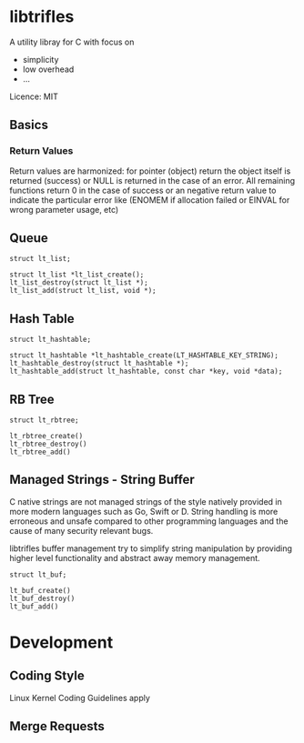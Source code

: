 # libtrifles

A utility libray for C with focus on

- simplicity
- low overhead
- ...

Licence: MIT

## Basics

### Return Values

Return values are harmonized: for pointer (object) return the object itself is
returned (success) or NULL is returned in the case of an error. All remaining
functions return 0 in the case of success or an negative return value to indicate
the particular error like (ENOMEM if allocation failed or EINVAL for wrong
parameter usage, etc)


## Queue

```
struct lt_list;

struct lt_list *lt_list_create();
lt_list_destroy(struct lt_list *);
lt_list_add(struct lt_list, void *);
```


## Hash Table

```
struct lt_hashtable;

struct lt_hashtable *lt_hashtable_create(LT_HASHTABLE_KEY_STRING);
lt_hashtable_destroy(struct lt_hashtable *);
lt_hashtable_add(struct lt_hashtable, const char *key, void *data);
```

## RB Tree

```
struct lt_rbtree;

lt_rbtree_create()
lt_rbtree_destroy()
lt_rbtree_add()
```

## Managed Strings - String Buffer

C native strings are not managed strings of the style natively provided in more
modern languages such as Go, Swift or D. String handling is more erroneous and
unsafe compared to other programming languages and the cause of many security
relevant bugs.

libtrifles buffer management try to simplify string manipulation by providing
higher level functionality and abstract away memory management.

```
struct lt_buf;

lt_buf_create()
lt_buf_destroy()
lt_buf_add()
```

# Development

## Coding Style

Linux Kernel Coding Guidelines apply

## Merge Requests
